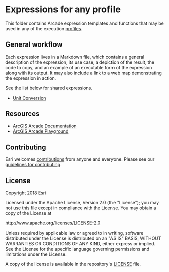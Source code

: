 # Expressions for any profile

This folder contains Arcade expression templates and functions that may be used in any of the execution [profiles](https://developers.arcgis.com/arcade/guide/profiles/).

## General workflow

Each expression lives in a Markdown file, which contains a general description of the expression, its use case, a depiction of the result, the code to copy, and an example of an executable form of the expression along with its output. It may also include a link to a web map demonstrating the expression in action.

See the list below for shared expressions.

* [Unit Conversion](./unit-conversion.md)

## Resources

* [ArcGIS Arcade Documentation](https://developers.arcgis.com/arcade/)
* [ArcGIS Arcade Playground](https://developers.arcgis.com/arcade/playground/)

## Contributing

Esri welcomes [contributions](CONTRIBUTING.md) from anyone and everyone. Please see our [guidelines for contributing](https://github.com/esri/contributing).

## License
Copyright 2018 Esri

Licensed under the Apache License, Version 2.0 (the "License");
you may not use this file except in compliance with the License.
You may obtain a copy of the License at

   http://www.apache.org/licenses/LICENSE-2.0

Unless required by applicable law or agreed to in writing, software
distributed under the License is distributed on an "AS IS" BASIS,
WITHOUT WARRANTIES OR CONDITIONS OF ANY KIND, either express or implied.
See the License for the specific language governing permissions and
limitations under the License.

A copy of the license is available in the repository's [LICENSE](LICENSE) file.


